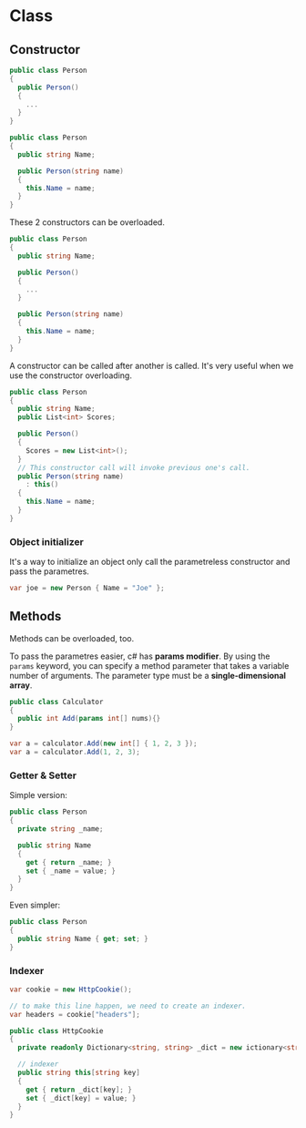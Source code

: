 # Class

## Constructor

```c#
public class Person
{
  public Person()
  {
    ...
  }
}
```

```c#
public class Person
{
  public string Name;

  public Person(string name)
  {
    this.Name = name;
  }
}
```

These 2 constructors can be overloaded.

```c#
public class Person
{
  public string Name;

  public Person()
  {
    ...
  }

  public Person(string name)
  {
    this.Name = name;
  }
}
```

A constructor can be called after another is called. It's very useful when we use the constructor overloading.

```c#
public class Person
{
  public string Name;
  public List<int> Scores;

  public Person()
  {
    Scores = new List<int>();
  }
  // This constructor call will invoke previous one's call.
  public Person(string name)
    : this()
  {
    this.Name = name;
  }
}
```

### Object initializer

It's a way to initialize an object only call the parametreless constructor and pass the parametres.

```c#
var joe = new Person { Name = "Joe" };
```

## Methods

Methods can be overloaded, too.

To pass the parametres easier, c# has **params modifier**. By using the `params` keyword, you can specify a method parameter that takes a variable number of arguments. The parameter type must be a **single-dimensional array**.

```c#
public class Calculator
{
  public int Add(params int[] nums){}
}

var a = calculator.Add(new int[] { 1, 2, 3 });
var a = calculator.Add(1, 2, 3);
```

### Getter & Setter

Simple version:

```c#
public class Person
{
  private string _name;

  public string Name
  {
    get { return _name; }
    set { _name = value; }
  }
}
```

Even simpler:

```c#
public class Person
{
  public string Name { get; set; }
}
```

### Indexer

```c#
var cookie = new HttpCookie();

// to make this line happen, we need to create an indexer.
var headers = cookie["headers"];
```

```c#
public class HttpCookie
{
  private readonly Dictionary<string, string> _dict = new ictionary<string, string>();

  // indexer
  public string this[string key]
  {
    get { return _dict[key]; }
    set { _dict[key] = value; }
  }
}
```
